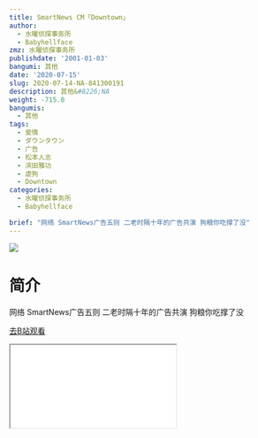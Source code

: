 ```yaml
---
title: SmartNews CM「Downtown」
author:
  - 水曜侦探事务所
  - Babyhellface
zmz: 水曜侦探事务所
publishdate: '2001-01-03'
bangumi: 其他
date: '2020-07-15'
slug: 2020-07-14-NA-841300191
description: 其他&#8226;NA
weight: -715.0
bangumis:
  - 其他
tags:
  - 爱情
  - ダウンタウン
  - 广告
  - 松本人志
  - 滨田雅功
  - 虐狗
  - Downtown
categories:
  - 水曜侦探事务所
  - Babyhellface

brief: "网络 SmartNews广告五则 二老时隔十年的广告共演 狗粮你吃撑了没"
---
```

![](https://raw.githubusercontent.com/tcgriffith/owaraisite/master/static/tmpimg/72f3052bf906a4ff8e81ee02501cfcc1124109a9.jpg.480.jpg)
# 简介  
网络
SmartNews广告五则
二老时隔十年的广告共演 狗粮你吃撑了没  

[去B站观看](https://www.bilibili.com/video/av841300191/)
<div class ="resp-container"><iframe class="testiframe" src="//player.bilibili.com/player.html?aid=841300191"", scrolling="no", allowfullscreen="true" > </iframe></div> 
